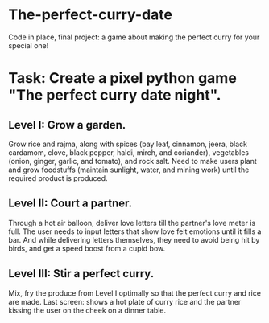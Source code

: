 # The-perfect-curry-date
Code in place, final project: a game about making the perfect curry for your special one!

# Task: Create a pixel python game "The perfect curry date night". 
## Level I: Grow a garden. 
Grow rice and rajma, along with spices (bay leaf, cinnamon, jeera, black cardamom, clove, black pepper, haldi, mirch, and coriander), vegetables (onion, ginger, garlic, and tomato), and rock salt. Need to make users plant and grow foodstuffs (maintain sunlight, water, and mining work) until the required product is produced. 
## Level II: Court a partner. 
Through a hot air balloon, deliver love letters till the partner's love meter is full. The user needs to input letters that show love felt emotions until it fills a bar. And while delivering letters themselves, they need to avoid being hit by birds, and get a speed boost from a cupid bow.
## Level III: Stir a perfect curry. 
Mix, fry the produce from Level I optimally so that the perfect curry and rice are made. 
Last screen: shows a hot plate of curry rice and the partner kissing the user on the cheek on a dinner table. 
